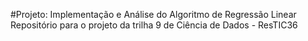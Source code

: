 #Projeto: Implementação e Análise do Algoritmo de Regressão Linear
Repositório para o projeto da trilha 9 de Ciência de Dados - ResTIC36
